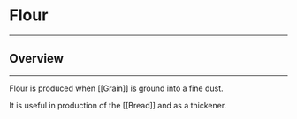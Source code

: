# Flour
___
## Overview
---
Flour is produced when [[Grain]] is ground into a fine dust. 

It is useful in production of the [[Bread]] and as a thickener. 